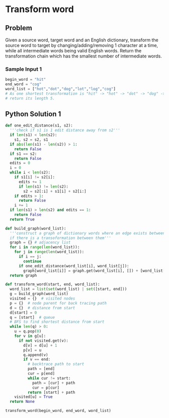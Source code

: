 # Transform word

## Problem
Given a source word, target word and an English dictionary, transform the source word to target by changing/adding/removing 1 character at a time, while all intermediate words being valid English words. Return the transformation chain which has the smallest number of intermediate words.

### Sample Input 1
```python
begin_word = "hit"
end_word = "cog"
word_list = ["hot","dot","dog","lot","log","cog"]
# As one shortest transformation is "hit" -> "hot" -> "dot" -> "dog" -> "cog",
# return its length 5.
```

## Python Solution 1
```python
def one_edit_distance(s1, s2):
  '''check if s1 is 1 edit distance away from s2'''
  if len(s1) < len(s2):
    s1, s2 = s2, s1
  if abs(len(s1) - len(s2)) > 1:
    return False
  if s1 == s2:
    return False
  edits = 0
  i = 0
  while i < len(s2):
    if s1[i] != s2[i]:
      edits += 1
      if len(s1) != len(s2):
        s2 = s2[:i] + s1[i] + s2[i:]
    if edits > 1:
      return False
    i += 1
  if len(s1) > len(s2) and edits == 1:
    return False
  return True

def build_graph(word_list):
  '''construct a graph of dictionary words where an edge exists between 2 nodes
  if there is a transoformation between them'''
  graph = {} # adjacency list
  for i in range(len(word_list)):
    for j in range(len(word_list)):
      if i == j:
        continue
      if one_edit_distance(word_list[i], word_list[j]):
        graph[word_list[i]] = graph.get(word_list[i], []) + [word_list[j]]
  return graph

def transform_word(start, end, word_list):
  word_list = list(set(word_list) | set([start, end]))
  g = build_graph(word_list)
  visited = {}  # visited nodes
  p = {}  # node parent for back tracing path
  d = {}  # distance from start
  d[start] = 0
  q = [start]  # queue
  # BFS to find shortest distance from start
  while len(q) > 0:
    u = q.pop(0)
    for v in g[u]:
      if not visited.get(v):
        d[v] = d[u] + 1
        p[v] = u
        q.append(v)
        if v == end:
          # backtrace path to start
          path = [end]
          cur = p[end]
          while cur != start:
            path = [cur] + path
            cur = p[cur]
          return [start] + path
    visited[u] = True
  return None

transform_word(begin_word, end_word, word_list)
```